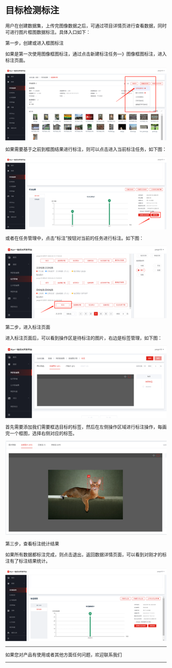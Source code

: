 # 目标检测标注

用户在创建数据集，上传完图像数据之后，可通过项目详情页进行查看数据，同时可进行图片框图数据标注。具体入口如下：

第一步，创建或进入框图标注

如果是第一次使用图像框图标注，通过点击新建标注任务—》图像框图标注，进入标注页面。

![](../../../../../image/AI-and-Machine-Learning/NeuFoundry/images/dataset/ds-030.png) 
 
如果需要基于之前到框图结果进行标注，则可以点击进入当前标注任务，如下图：

![](../../../../../image/AI-and-Machine-Learning/NeuFoundry/images/dataset/ds-031.png) 
 
或者在任务管理中，点击“标注”按钮对当前的任务进行标注。如下图：
 
![](../../../../../image/AI-and-Machine-Learning/NeuFoundry/images/dataset/ds-032.png) 

第二步，进入标注页面

进入标注页面后，可以看到操作区是待标注的图片，右边是标签管理，如下图：

![](../../../../../image/AI-and-Machine-Learning/NeuFoundry/images/dataset/ds-033.png) 
 
首先需要添加我们需要框选目标的标签，然后在左侧操作区域进行标注操作，每画完一个框图，选择右侧对应的标签。

![](../../../../../image/AI-and-Machine-Learning/NeuFoundry/images/dataset/ds-034.png) 
 
第三步，查看标注统计结果

如果所有数据都标注完成，则点击退出，返回数据详情页面，可以看到对刚才的标注有了标注结果统计。
 
![](../../../../../image/AI-and-Machine-Learning/NeuFoundry/images/dataset/ds-035.png) 


---

如果您对产品有使用或者其他方面任何问题，欢迎联系我们

---
